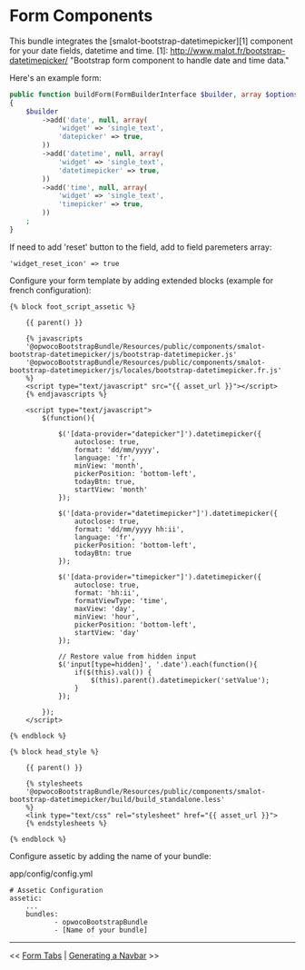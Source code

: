 Form Components
================

This bundle integrates the [smalot-bootstrap-datetimepicker][1] component for your date fields, datetime and time.
[1]: http://www.malot.fr/bootstrap-datetimepicker/ "Bootstrap form component to handle date and time data."

Here's an example form:

```php
public function buildForm(FormBuilderInterface $builder, array $options)
{
    $builder
        ->add('date', null, array(
            'widget' => 'single_text',
            'datepicker' => true,
        ))
        ->add('datetime', null, array(
            'widget' => 'single_text',
            'datetimepicker' => true,
        ))
        ->add('time', null, array(
            'widget' => 'single_text',
            'timepicker' => true,
        ))
    ;
}
```

If need to add 'reset' button to the field, add to field paremeters array:
```
'widget_reset_icon' => true
```

Configure your form template by adding extended blocks (example for french configuration):

```jinja
{% block foot_script_assetic %}

    {{ parent() }}

    {% javascripts
    '@opwocoBootstrapBundle/Resources/public/components/smalot-bootstrap-datetimepicker/js/bootstrap-datetimepicker.js'
    '@opwocoBootstrapBundle/Resources/public/components/smalot-bootstrap-datetimepicker/js/locales/bootstrap-datetimepicker.fr.js'
    %}
    <script type="text/javascript" src="{{ asset_url }}"></script>
    {% endjavascripts %}

    <script type="text/javascript">
        $(function(){

            $('[data-provider="datepicker"]').datetimepicker({
                autoclose: true,
                format: 'dd/mm/yyyy',
                language: 'fr',
                minView: 'month',
                pickerPosition: 'bottom-left',
                todayBtn: true,
                startView: 'month'
            });

            $('[data-provider="datetimepicker"]').datetimepicker({
                autoclose: true,
                format: 'dd/mm/yyyy hh:ii',
                language: 'fr',
                pickerPosition: 'bottom-left',
                todayBtn: true
            });

            $('[data-provider="timepicker"]').datetimepicker({
                autoclose: true,
                format: 'hh:ii',
                formatViewType: 'time',
                maxView: 'day',
                minView: 'hour',
                pickerPosition: 'bottom-left',
                startView: 'day'
            });

            // Restore value from hidden input
            $('input[type=hidden]', '.date').each(function(){
                if($(this).val()) {
                    $(this).parent().datetimepicker('setValue');
                }
            });

        });
    </script>

{% endblock %}

{% block head_style %}

    {{ parent() }}

    {% stylesheets
    '@opwocoBootstrapBundle/Resources/public/components/smalot-bootstrap-datetimepicker/build/build_standalone.less'
    %}
    <link type="text/css" rel="stylesheet" href="{{ asset_url }}">
    {% endstylesheets %}

{% endblock %}
```

Configure assetic by adding the name of your bundle:

app/config/config.yml
```
# Assetic Configuration
assetic:
    ...
    bundles:
           - opwocoBootstrapBundle
           - [Name of your bundle]
```

---

<< [Form Tabs](https://github.com/opwoco/BootstrapBundle/blob/master/Resources/doc/3.2-form-tabs.md) | [Generating a Navbar](https://github.com/opwoco/BootstrapBundle/blob/master/Resources/doc/4-navbar-generation.md) >>
